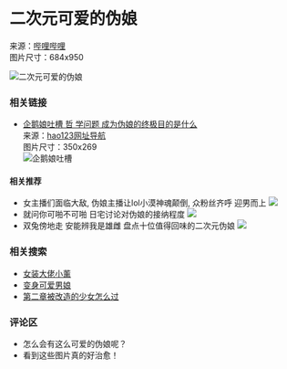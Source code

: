 # 二次元可爱的伪娘

来源：[哔哩哔哩](https://www.bilibili.com/read/cv3099407)  
图片尺寸：684x950

![二次元可爱的伪娘](http://i0.hdslb.com/bfs/article/4f0dc007698c78ad6e45b227a0c93f69a5337638.jpg)

### 相关链接

- [企鹅娘吐槽 哲 学问题 成为伪娘的终极目的是什么](http://www.hao123.com/mid/14184460938561171382)  
  来源：[hao123网址导航](http://www.hao123.com/mid/14184460938561171382)  
  图片尺寸：350x269  
  ![企鹅娘吐槽](https://i02piccdn.sogoucdn.com/1a8cb50a242d4372)

#### 相关推荐

- 女主播们面临大敌, 伪娘主播让lol小漠神魂颠倒, 众粉丝齐呼 迎男而上 ![](https://i01piccdn.sogoucdn.com/4133b23049b0a8f9)
- 就问你可啪不可啪 日宅讨论对伪娘的接纳程度 ![](https://i04piccdn.sogoucdn.com/a5b7d69cf2e0d3a9)
- 双兔傍地走 安能辨我是雄雌 盘点十位值得回味的二次元伪娘 ![](https://i02piccdn.sogoucdn.com/51761ecf0bc653c9)

### 相关搜索

- [女装大佬小薰](//m.sogou.com/web/searchList.jsp?pid=sogou-waps-a3fc34dce15cda93&keyword=%E5%A5%B3%E8%A3%85%E5%A4%A7%E4%BD%AC%E5%B0%8F%E8%96%B0)  
- [变身可爱男娘](//m.sogou.com/web/searchList.jsp?pid=sogou-waps-a3fc34dce15cda93&keyword=%E5%8F%98%E8%BA%AB%E5%8F%AF%E7%88%B1%E7%94%B7%E5%A8%98)  
- [第二章被改造的少女怎么过](//m.sogou.com/web/searchList.jsp?pid=sogou-waps-a3fc34dce15cda93&keyword=%E7%AC%AC%E4%B8%80%E7%AB%A0%E8%A2%AB%E6%94%B9%E9%80%A0%E7%9A%84%E5%B0%91%E5%A5%B3%E6%80%8E%E4%B9%88%E8%BF%87)

### 评论区

- 怎么会有这么可爱的伪娘呢？
- 看到这些图片真的好治愈！